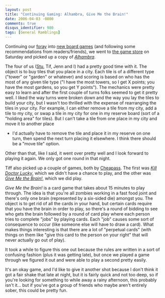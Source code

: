 ```yaml
---
layout: post
title: "Continuing Gaming: Alhambra, Give Me the Brain!"
date: 2006-04-03 -0800
comments: true
disqus_identifier: 980
tags: [General Ramblings]
---
```

Continuing our
[foray](/archive/2006/03/24/looking-into-board-games.aspx) into [new
board games](/archive/2006/03/26/stomach-bug.aspx) (and following some
recommendations from readers/friends), we went to [the game
store](http://www.rainy-day-games.com/) on Saturday and picked up a copy
of [*Alhambra*](http://www.boardgamegeek.com/game/6249).
 
 The four of us ([Stu](http://www.stuartthompson.net), Tif, Jenn and I)
had a pretty good time with it. The object is to buy tiles that you
place in a city. Each tile is of a different type ("tower" or "garden"
or whatever) and scoring is based on who has the most of any given tile
type ("I have the most towers, so I get X points; you have the most
gardens, so you get Y points"). The mechanics were pretty easy to learn
and after the first couple of turns folks seemed to get it pretty well.
I liked the way turns were broken down and the way you lay the tiles to
build your city, but I wasn't too thrilled with the expense of
rearranging the tiles in your city. For example, I can either remove a
tile from my city, add a tile to my city, or swap a tile in my city for
one in my reserve board (sort of a "holding area" for tiles). But I
can't take a tile from one place in my city and move it to another place
- I'd actually have to remove the tile and place it in my reserve on one
turn, then spend the next turn placing it elsewhere. I think there
should be a "move tile" option.
 
 Other than that, like I said, it went over pretty well and I look
forward to playing it again. We only got one round in that night.
 
 Tiff also picked up a couple of games, both by
[Cheapass](http://www.cheapass.com/). The first was [*Kill Doctor
Lucky*](http://www.boardgamegeek.com/game/257), which we didn't have a
chance to play, and the other was [*Give Me the
Brain!*](http://www.boardgamegeek.com/game/176), which we did play.
 
 *Give Me the Brain!* is a card game that takes about 15 minutes to play
through. The idea is that you're all zombies working in a fast food
joint and there's only one brain (represented by a six-sided die)
amongst you. The object is to get rid of all the cards in your hand, but
certain cards require that you have the brain in order to play, so
there's a round of bidding to see who gets the brain followed by a round
of card play where each person tries to complete "jobs" by playing
cards. Each "job" causes some sort of consequence to occur (like someone
else will have to draw a card). What makes things interesting is that
there are a lot of "perpetual cards" (with things on them like "give
this card to the person on your right" that will never actually go out
of play).
 
 It took a while to figure this one out because the rules are written in
a sort of confusing fashion (plus it was getting late), but once we
played a game through we figured it out and were able to play a second
pretty easily.
 
 It's an okay game, and I'd like to give it another shot because I don't
think it got a fair shake that late at night, but it is fairly quick and
not too deep, so if you're looking for something to while away a rainy
afternoon, this probably isn't it... but if you've got a group of
friends who maybe aren't entirely sober, this could be pretty fun.
